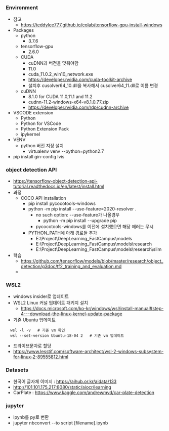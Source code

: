 ### Environment
- 참고
  - https://teddylee777.github.io/colab/tensorflow-gpu-install-windows
- Packages
  - python
    - 3.7.6
  - tensorflow-gpu
    - 2.6.0
  - CUDA
    - cuDNN과 버전을 맞춰야함
    - 11.0
    - cuda_11.0.2_win10_network.exe
    - https://developer.nvidia.com/cuda-toolkit-archive
    - 설치후 cusolver64_10.dll을 복사해서 cusolver64_11.dll로 이름 변경
  - cuDNN
    - 8.1.0 for CUDA 11.0,11.1 and 11.2
    - cudnn-11.2-windows-x64-v8.1.0.77.zip
    - https://developer.nvidia.com/rdp/cudnn-archive
- VSCODE extension
  - Python
  - Python for VSCode
  - Python Extension Pack
  - ipykernel
- VENV
  - python 버전 지정 설치
    - virtualenv venv --python=python2.7
- pip install gin-config lvis 
### object detection API
- https://tensorflow-object-detection-api-tutorial.readthedocs.io/en/latest/install.html
- 과정
  - COCO API installation
    - pip install pycocotools-windows
    - python -m pip install --use-feature=2020-resolver .
      - no such option: --use-feature가 나올경우
        - python -m pip install --upgrade pip
      - pycocotools-windows를 이전에 설치했으면 해당 에러는 무시
    - PYTHON_PATH에 아래 경로들 추가
      - E:\Project\DeepLearning_FastCampus\models
      - E:\Project\DeepLearning_FastCampus\models\research
      - E:\Project\DeepLearning_FastCampus\models\research\slim
- 학습
  - https://github.com/tensorflow/models/blob/master/research/object_detection/g3doc/tf2_training_and_evaluation.md
  - 
### WSL2
- windows insider로 업데이트
- WSL2 Linux 커널 업데이트 패키지 설치
  - https://docs.microsoft.com/ko-kr/windows/wsl/install-manual#step-4---download-the-linux-kernel-update-package
- 기존 Ubuntu 업데이트
```
  wsl -l -v   # 기존 vm 확인    
  wsl --set-version Ubuntu-18-04 2   # 기존 vm 업데이트    
```
- 드라이브문자로 할당
- https://www.lesstif.com/software-architect/wsl-2-windows-subsystem-for-linux-2-89555812.html
  
### Datasets
 - 한국어 글자체 이미지 : https://aihub.or.kr/aidata/133
 - http://101.101.175.217:8080/static/aiocr/learning
 - CarPlate : https://www.kaggle.com/andrewmvd/car-plate-detection

### jupyter
- ipynb를 py로 변환
 - jupyter nbconvert --to script [filename].ipynb 
